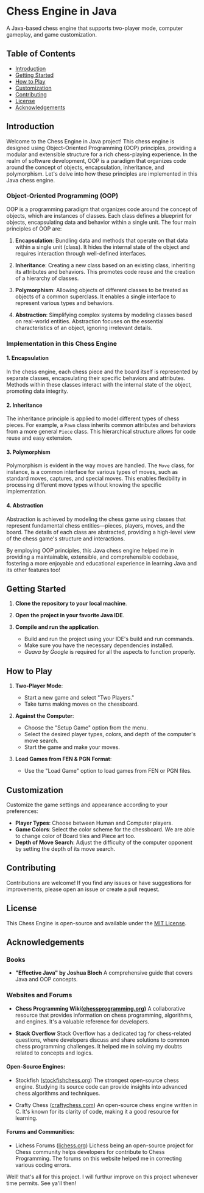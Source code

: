# Chess Engine in Java

A Java-based chess engine that supports two-player mode, computer gameplay, and game customization.

## Table of Contents

- [Introduction](#introduction)
- [Getting Started](#getting-started)
- [How to Play](#how-to-play)
- [Customization](#customization)
- [Contributing](#contributing)
- [License](#license)
- [Acknowledgements](#acknowledgements)

## Introduction

Welcome to the Chess Engine in Java project! This chess engine is designed using Object-Oriented Programming (OOP) principles, providing a modular and extensible structure for a rich chess-playing experience. In the realm of software development, OOP is a paradigm that organizes code around the concept of objects, encapsulation, inheritance, and polymorphism. Let's delve into how these principles are implemented in this Java chess engine.

### Object-Oriented Programming (OOP)

OOP is a programming paradigm that organizes code around the concept of objects, which are instances of classes. Each class defines a blueprint for objects, encapsulating data and behavior within a single unit. The four main principles of OOP are:

1. **Encapsulation**: Bundling data and methods that operate on that data within a single unit (class). It hides the internal state of the object and requires interaction through well-defined interfaces.

2. **Inheritance**: Creating a new class based on an existing class, inheriting its attributes and behaviors. This promotes code reuse and the creation of a hierarchy of classes.

3. **Polymorphism**: Allowing objects of different classes to be treated as objects of a common superclass. It enables a single interface to represent various types and behaviors.

4. **Abstraction**: Simplifying complex systems by modeling classes based on real-world entities. Abstraction focuses on the essential characteristics of an object, ignoring irrelevant details.

### Implementation in this Chess Engine

#### 1. Encapsulation

In the chess engine, each chess piece and the board itself is represented by separate classes, encapsulating their specific behaviors and attributes. Methods within these classes interact with the internal state of the object, promoting data integrity.

#### 2. Inheritance

The inheritance principle is applied to model different types of chess pieces. For example, a `Pawn` class inherits common attributes and behaviors from a more general `Piece` class. This hierarchical structure allows for code reuse and easy extension.

#### 3. Polymorphism

Polymorphism is evident in the way moves are handled. The `Move` class, for instance, is a common interface for various types of moves, such as standard moves, captures, and special moves. This enables flexibility in processing different move types without knowing the specific implementation.

#### 4. Abstraction

Abstraction is achieved by modeling the chess game using classes that represent fundamental chess entities—pieces, players, moves, and the board. The details of each class are abstracted, providing a high-level view of the chess game's structure and interactions.

By employing OOP principles, this Java chess engine helped me in providing a maintainable, extensible, and comprehensible codebase, fostering a more enjoyable and educational experience in learning Java and its other features too!

## Getting Started

1. **Clone the repository to your local machine**.

2. **Open the project in your favorite Java IDE**.

3. **Compile and run the application**.

   - Build and run the project using your IDE's build and run commands.
   - Make sure you have the necessary dependencies installed.
   - *Guava by Google* is required for all the aspects to function properly.

## How to Play

1. **Two-Player Mode**:
   - Start a new game and select "Two Players."
   - Take turns making moves on the chessboard.

2. **Against the Computer**:
   - Choose the "Setup Game" option from the menu.
   - Select the desired player types, colors, and depth of the computer's move search.
   - Start the game and make your moves.

3. **Load Games from FEN & PGN Format**:
   - Use the "Load Game" option to load games from FEN or PGN files.

## Customization

Customize the game settings and appearance according to your preferences:

- **Player Types**: Choose between Human and Computer players.
- **Game Colors**: Select the color scheme for the chessboard. We are able to change color of Board tiles and Piece art too.
- **Depth of Move Search**: Adjust the difficulty of the computer opponent by setting the depth of its move search.

## Contributing

Contributions are welcome! If you find any issues or have suggestions for improvements, please open an issue or create a pull request.

## License

This Chess Engine is open-source and available under the [MIT License](LICENSE).

## Acknowledgements
  
### Books
- **"Effective Java" by Joshua Bloch**
  A comprehensive guide that covers Java and OOP concepts.

### Websites and Forums
- **Chess Programming Wiki([chessprogramming.org](https://www.chessprogramming.org))**
  A collaborative resource that provides information on chess programming, algorithms, and engines. It's a valuable reference for developers.

- **Stack Overflow**
  Stack Overflow has a dedicated tag for chess-related questions, where developers discuss and share solutions to common chess programming challenges. It helped me in solving my doubts related to concepts and logics.

#### Open-Source Engines:
- Stockfish ([stockfishchess.org](https://stockfishchess.org))
  The strongest open-source chess engine. Studying its source code can provide insights into advanced chess algorithms and techniques.

- Crafty Chess ([craftychess.com](http://www.craftychess.com))
  An open-source chess engine written in C. It's known for its clarity of code, making it a good resource for learning.
  
#### Forums and Communities:
- Lichess Forums ([lichess.org](https://lichess.org))
  Lichess being an open-source project for Chess community helps developers for contribute to Chess Programming. The forums on this website helped me in correcting various coding errors.
  
Well! that's all for this project. I will furthur improve on this project whenever time permits. 
See ya'll then!
